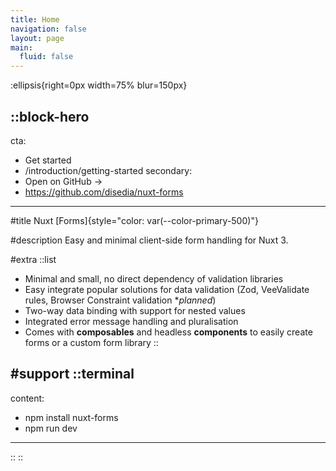 ```yaml
---
title: Home
navigation: false
layout: page
main:
  fluid: false
---
```


:ellipsis{right=0px width=75% blur=150px}

::block-hero
---
cta:
  - Get started
  - /introduction/getting-started
secondary:
  - Open on GitHub →
  - https://github.com/disedia/nuxt-forms
---

#title
Nuxt [Forms]{style="color: var(--color-primary-500)"}

#description
Easy and minimal client-side form handling for Nuxt 3.

#extra
  ::list
  - Minimal and small, no direct dependency of validation libraries
  - Easy integrate popular solutions for data validation (Zod, VeeValidate rules, Browser Constraint validation **planned*)
  - Two-way data binding with support for nested values
  - Integrated error message handling and pluralisation
  - Comes with **composables** and headless **components** to easily create forms or a custom form library
  ::

#support
  ::terminal
  ---
  content:
  - npm install nuxt-forms
  - npm run dev
  ---
  ::
::